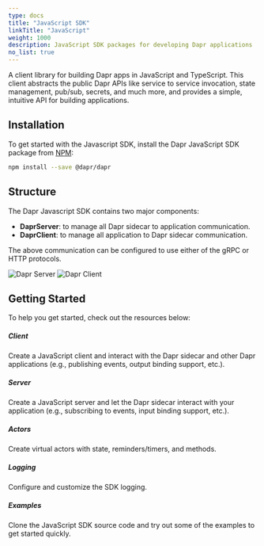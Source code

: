 ```yaml
---
type: docs
title: "JavaScript SDK"
linkTitle: "JavaScript"
weight: 1000
description: JavaScript SDK packages for developing Dapr applications
no_list: true
---
```


A client library for building Dapr apps in JavaScript and TypeScript. This client abstracts the public Dapr APIs like service to service invocation, state management, pub/sub, secrets, and much more, and provides a simple, intuitive API for building applications.

## Installation

To get started with the Javascript SDK, install the Dapr JavaScript SDK package from [NPM](https://www.npmjs.com/package/@dapr/dapr):

```bash
npm install --save @dapr/dapr
```

## Structure

The Dapr Javascript SDK contains two major components: 

* **DaprServer**: to manage all Dapr sidecar to application communication.
* **DaprClient**: to manage all application to Dapr sidecar communication.

The above communication can be configured to use either of the gRPC or HTTP protocols.

![Dapr Server](/images/dapr-server.jpg)
![Dapr Client](/images/dapr-client.jpg)

## Getting Started

To help you get started, check out the resources below:

<div class="card-deck">
  <div class="card">
    <div class="card-body">
      <h5 class="card-title"><b>Client</b></h5>
      <p class="card-text">Create a JavaScript client and interact with the Dapr sidecar and other Dapr applications (e.g., publishing events, output binding support, etc.). </p>
      <a href="{{< ref js-client >}}" class="stretched-link"></a>
    </div>
  </div>
  <div class="card">
    <div class="card-body">
      <h5 class="card-title"><b>Server</b></h5>
      <p class="card-text">Create a JavaScript server and let the Dapr sidecar interact with your application (e.g., subscribing to events, input binding support, etc.). </p>
      <a href="{{< ref js-server >}}" class="stretched-link"></a>
    </div>
  </div>
  <div class="card">
    <div class="card-body">
      <h5 class="card-title"><b>Actors</b></h5>
      <p class="card-text">Create virtual actors with state, reminders/timers, and methods.</p>
      <a href="{{< ref js-actors >}}" class="stretched-link"></a>
    </div>
  </div>
  <div class="card">
    <div class="card-body">
      <h5 class="card-title"><b>Logging</b></h5>
      <p class="card-text">Configure and customize the SDK logging.</p>
      <a href="{{< ref js-logger >}}" class="stretched-link"></a>
    </div>
  </div>
  <div class="card">
    <div class="card-body">
      <h5 class="card-title"><b>Examples</b></h5>
      <p class="card-text">Clone the JavaScript SDK source code and try out some of the examples to get started quickly.</p>
      <a href="{{< ref js-examples >}}" class="stretched-link"></a>
    </div>
  </div>
</div>
